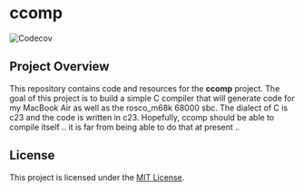# ccomp

![Codecov](https://codecov.io/gh/harrowm/ccomp/branch/main/graph/badge.svg)

## Project Overview
This repository contains code and resources for the **ccomp** project. The goal of this project is to build a simple C compiler that will generate code for my MacBook Air as well as the rosco_m68k 68000 sbc.  The dialect of C is c23 and the code is written in c23.  Hopefully, ccomp should be able to compile itself .. it is far from being able to do that at present ..

## License
This project is licensed under the [MIT License](LICENSE).
